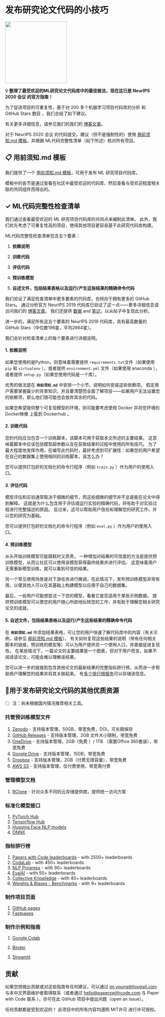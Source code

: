 # 发布研究论文代码的小技巧

<img src="https://upload.wikimedia.org/wikipedia/en/thumb/0/08/Logo_for_Conference_on_Neural_Information_Processing_Systems.svg/1200px-Logo_for_Conference_on_Neural_Information_Processing_Systems.svg.png" width=200>

**💡 整理了最受欢迎的ML研究论文代码库中的最佳做法，现在这已是 NeurIPS 2020 会议 的官方指南！**

为了促进项目的可重复性，基于对 200 多个机器学习项目代码库的分析 和 GitHub Stars 数目 ，我们总结了如下建议。

有关更多详细信息，请参见我们的我们的 [博客文章](https://medium.com/paperswithcode/ml-code-completeness-checklist-e9127b168501)。



对于 NeurIPS 2020 会议 的代码提交，建议（但不是强制性的）使用 [用前须知.md 模板](templates/README.md)，并根据 ML代码完整性清单（如下所述）核对所有项目。



## 📋 用前须知.md 模板

我们提供了一个 [用前须知.md 模板](templates/README.md)，可用于发布 ML 研究项目代码库。 

模板中的各节是通过查看在社区中最受欢迎的代码库，然后查看与受欢迎程度相关联的共同组件而得出的。



## ✓ ML代码完整性检查清单

我们通过查看最受欢迎的 ML 研究项目代码库的共同点来编制此清单。 此外，我们优先考虑了可重复性高的项目，使得其他项目更容易基于此研究代码库构建。

ML代码完整性检查清单包含五个要素：

1. **依赖说明**

2. **训练代码**

3. **评估代码**

4. **预训练模型**

5. **自述文件，包括结果表格以及运行/产生这些结果的精确命令代码**

我们验证了满足检查清单中更多要素的代码库，也倾向于拥有更多的 GitHub Stars。 通过分析官方 NeurIPS 2019 代码库已验证了这一点——更多详细信息请访问我们的 [博客文章](https://medium.com/paperswithcode/ml-code-completeness-checklist-e9127b168501)。 我们还提供 [数据](notebooks/code_checklist-neurips2019.csv) and [笔记](notebooks/code_checklist-analysis.pdf)，以从帖子中复现此分析。

进一步的，满足所有这五个要素的 NeurIPS 2019 代码库，具有最高数量的 GitHub Stars（中位数196星，平均2664星）。

我们会针对检查清单上的每个要素进行详细说明。

#### 1. 依赖说明

如果您使用的是Python，则意味着需要提供 `requirements.txt`文件（如果使用 `pip` 和 `virtualenv` ），或者提供 `environment.yml` 文件（如果使用 anaconda ），或者提供 `setup.py`（如果您使用代码是一个库）。

优秀的做法是在 **`用前须知.md`** 中安排一个小节，说明如何安装这些依赖项。 假定用户需要掌握最少的背景知识，并且要清楚而全面了解项目——如果用户无法设置您的依赖项，那么他们很可能也会放弃其余的代码。

如果您希望提供整个可复现模型的环境，则可能要考虑使用 Docker 并将您环境的 Docker映像 上载到 Dockerhub 。

#### 2. 训练代码

您的代码应当包含一个训练脚本，该脚本可用于获取本文所述的主要结果。 这意味着脚本中应该包括模型超参数以及在获取结果的过程中使用的所有技巧。 为了最大程度地发挥作用，在编写此代码时，最好考虑到可扩展性：如果您的用户希望在自己的数据集上使用相同的训练脚本，该怎么办？

您可以提供打包好的文档化的命令行程序（例如 `train.py` ）作为用户的使用入口。

#### 3. **评估代码**

模型评估和实验通常取决于细微的细节，而这些细微的细节并不总是能在论文中得到解释。 这就是为什么包含用于评估或运行实验的精确代码，将有助于对实验过程进行完整描述的原因。 反过来，这可以帮助用户信任和理解您的研究工作，并以您的研究为基础。

您可以提供打包好的文档化的命令行程序（例如 `eval.py` ）作为用户的使用入口。

#### 4. 预训练模型

从头开始训练模型可能既耗时又昂贵。 一种增加对结果的可信度的方法是提供预训练模型，从而让社区可以使用该模型获得最终结果并进行评估。 这意味着用户无需重新模型训练，就可以看到可信的结果。

另一个常见使用场景是对下游任务进行微调，在此情况下，发布预训练模型非常有用，以便其他人可以在其基础上构建模型以应用于自己的数据集。

最后，一些用户可能想尝试一下您的模型，看看它是否适用于某些示例数据。 提供预训练模型可以使您的用户随心所欲地玩转您的工作，并有助于理解您相关研究论文的成就。

#### 5. 自述文件，包括结果表格以及运行/产生这些结果的精确命令代码

在  **`用前须知.md`**  中添加结果表格，可让您的用户快速了解代码库中的内容（有关示例，请参见 [用前须知.md 模板](templates/README.md)）。 有关如何复现这些结果的说明（带有任何相关脚本的链接，预训练的模型等）可以为用户提供另一个使用入口，并直接促进复现性。 在某些情况下，一篇论文的主要结果是一个图表，但对于用户而言，如果不阅读该论文，可能会难以理解该结果。

您可以进一步的链接到包含其他论文的最新结果的完整指标排行榜，从而进一步帮助用户理解您的结果并将其关联起来。 有[多个排行榜服务](#指标排行榜)可以存储该信息。



## 🎉用于发布研究论文代码的其他优质资源

- [ ] 注：尚未根据国内情况推荐相关工具。

### 托管预训练模型文件

1. [Zenodo](https://zenodo.org) - 支持版本管理，50GB，带宽免费，DOI，可长期保存
2. [GitHub Releases](https://help.github.com/en/github/administering-a-repository/managing-releases-in-a-repository) - 支持版本管理，2GB 文件大小限制，带宽免费
3. [OneDrive](https://www.onedrive.com/) - 支持版本管理，2GB（免费 ）/ 1TB （需要Office 365套装），带宽免费
4. [Google Drive](https://drive.google.com) - 支持版本管理，15GB，带宽免费
5. [Dropbox](https://dropbox.com) - 支持版本管理，2GB（付费无限容量），带宽免费
6. [AWS S3](https://aws.amazon.com/s3/) - 支持版本管理，仅付费使用，带宽需付费

### 管理模型文档

1. [RClone](https://rclone.org/) - 针对众多不同的云存储提供商，提供统一访问方案

### 标准化模型接口

1. [PyTorch Hub](https://pytorch.org/hub/)
2. [Tensorflow Hub](https://www.tensorflow.org/hub)
3. [Hugging Face NLP models](https://huggingface.co/models)
4. [ONNX](https://onnx.ai/)

### 指标排行榜

1. [Papers with Code leaderboards](https://paperswithcode.com/sota) - with 2500+ leaderboards
2. [CodaLab](https://competitions.codalab.org/) - with 450+ leaderboards
3. [NLP Progress](https://nlpprogress.com/) - with 90+ leaderboards
4. [EvalAI](https://evalai.cloudcv.org/) - with 50+ leaderboards
5. [Collective Knowledge](https://cKnowledge.io/reproduced-results) - with 40+ leaderboards
6. [Weights & Biases - Benchmarks](https://www.wandb.com/benchmarks) - with 9+ leaderboards

### 制作项目页面

1. [GitHub pages](https://pages.github.com/)
2. [Fastpages](https://github.com/fastai/fastpages)

### 制作示例和指南

1. [Google Colab](https://colab.research.google.com/)

2. [Binder](https://mybinder.org/)

3. [Streamlit](https://github.com/streamlit/streamlit) 

   

## 贡献

如果您想做出贡献或对这些指南有任何建议，可以通过 im.young@foxmail.com 与本中文界面维护者取得联系（或者通过 hello@paperswithcode.com 与 Paper with Code 联系 ），亦可在此 GitHub 项目中提出问题（open an issue）。

任何贡献都是受到欢迎的！ 此项目中的所有内容均遵照 MIT许可 进行许可授权。